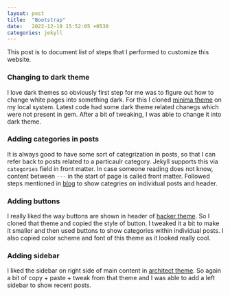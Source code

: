 ```yaml
---
layout: post
title:  "Bootstrap"
date:   2022-12-18 15:52:05 +0530
categories: jekyll
---
```


This post is to document list of steps that I performed to customize this website.

### Changing to dark theme
I love dark themes so obviously first step for me was to figure out how to change white pages into something dark.
For this I cloned [minima theme](https://github.com/jekyll/minima) on my local system.
Latest code had some dark theme related chanegs which were not present in gem. After a bit of tweaking, I was able to
change it into dark theme.

### Adding categories in posts
It is always good to have some sort of categrization in posts, so that I can refer back to posts related to a particaulr category.
Jekyll supports this via `categories` field in front matter. In case someone reading does not know, content between `---` in the start
of page is called front matter.
Followed steps mentioned in [blog](https://blog.webjeda.com/jekyll-categories/) to show categries on individual posts and header.

### Adding buttons
I really liked the way buttons are shown in header of [hacker theme](https://github.com/pages-themes/hacker). So I cloned that theme
and copied the style of button. I tweaked it a bit to make it smaller and then used buttons to show categories within individual posts.
I also copied color scheme and font of this theme as it looked really cool.

### Adding sidebar
I liked the sidebar on right side of main content in [architect theme](https://github.com/pages-themes/architect). So again a bit of
copy + paste + tweak from that theme and I was able to add a left sidebar to show recent posts.